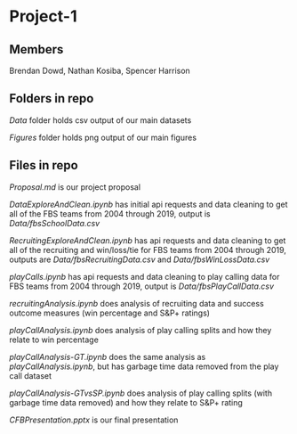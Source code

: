 # Project-1

## Members
Brendan Dowd,
Nathan Kosiba,
Spencer Harrison

## Folders in repo

*Data* folder holds csv output of our main datasets

*Figures* folder holds png output of our main figures

## Files in repo

*Proposal.md* is our project proposal

*DataExploreAndClean.ipynb* has initial api requests and data cleaning to get all of the FBS teams from 2004 through 2019, output is *Data/fbsSchoolData.csv*

*RecruitingExploreAndClean.ipynb* has api requests and data cleaning to get all of the recruiting and win/loss/tie for FBS teams from 2004 through 2019, outputs are *Data/fbsRecruitingData.csv* and *Data/fbsWinLossData.csv*

*playCalls.ipynb* has api requests and data cleaning to play calling data for FBS teams from 2004 through 2019, output is *Data/fbsPlayCallData.csv*

*recruitingAnalysis.ipynb* does analysis of recruiting data and success outcome measures (win percentage and S&P+ ratings)

*playCallAnalysis.ipynb* does analysis of play calling splits and how they relate to win percentage

*playCallAnalysis-GT.ipynb* does the same analysis as *playCallAnalysis.ipynb*, but has garbage time data removed from the play call dataset

*playCallAnalysis-GTvsSP.ipynb* does analysis of play calling splits (with garbage time data removed) and how they relate to S&P+ rating

*CFBPresentation.pptx* is our final presentation
